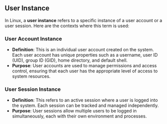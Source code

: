 ## User Instance

In Linux, a **user instance** refers to a specific instance of a user account or a user session. Here are the contexts where this term is used:

### **User Account Instance**
- **Definition**: This is an individual user account created on the system. Each user account has unique properties such as a username, user ID (UID), group ID (GID), home directory, and default shell.
- **Purpose**: User accounts are used to manage permissions and access control, ensuring that each user has the appropriate level of access to system resources.

### **User Session Instance**
- **Definition**: This refers to an active session where a user is logged into the system. Each session can be tracked and managed independently.
- **Purpose**: User sessions allow multiple users to be logged in simultaneously, each with their own environment and processes.
